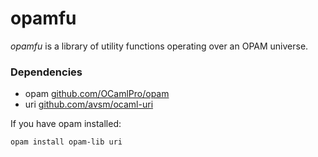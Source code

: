 opamfu
======

*opamfu* is a library of utility functions operating over an OPAM
 universe.

### Dependencies

- opam [github.com/OCamlPro/opam](https://github.com/OCamlPro/opam)
- uri [github.com/avsm/ocaml-uri](https://github.com/avsm/ocaml-uri)

If you have opam installed:
```bash
opam install opam-lib uri
```
